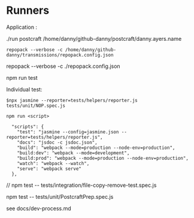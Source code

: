 # Runners

Application :

./run postcraft /home/danny/github-danny/postcraft/danny.ayers.name

```
repopack --verbose -c /home/danny/github-danny/transmissions/repopack.config.json
```

repopack --verbose -c ./repopack.config.json

npm run test

Individual test:

`$npx jasmine --reporter=tests/helpers/reporter.js tests/unit/NOP.spec.js`

```
npm run <script>

  "scripts": {
    "test": "jasmine --config=jasmine.json --reporter=tests/helpers/reporter.js",
    "docs": "jsdoc -c jsdoc.json",
    "build": "webpack --mode=production --node-env=production",
    "build:dev": "webpack --mode=development",
    "build:prod": "webpack --mode=production --node-env=production",
    "watch": "webpack --watch",
    "serve": "webpack serve"
  },
```

// npm test -- tests/integration/file-copy-remove-test.spec.js

npm test -- tests/unit/PostcraftPrep.spec.js

see docs/dev-process.md
